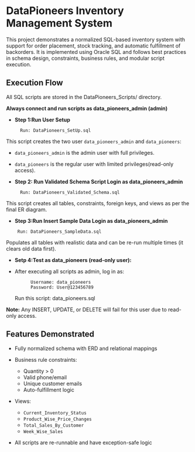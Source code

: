# DataPioneers Inventory Management System

This project demonstrates a normalized SQL-based inventory system with support for order placement, stock tracking, and automatic fulfillment of backorders. It is implemented using Oracle SQL and follows best practices in schema design, constraints, business rules, and modular script execution.

## Execution Flow

All SQL scripts are stored in the DataPioneers_Scripts/ directory.


**Always connect and run scripts as data_pioneers_admin (admin)**

- **Step 1:Run User Setup**

        Run: DataPioneers_SetUp.sql

This script creates the two user `data_pioneers_admin` and `data_pioneers`:
- `data_pioneers_admin` is the admin user with full privileges.
- `data_pioneers` is the regular user with limited privileges(read-only access).



- **Step 2: Run Validated Schema Script Login as data_pioneers_admin**

        Run: DataPioneers_Validated_Schema.sql

This script creates all tables, constraints, foreign keys, and views as per the final ER diagram.


- **Step 3:Run Insert Sample Data Login as data_pioneers_admin**

       Run: DataPioneers_SampleData.sql

Populates all tables with realistic data and can be re-run multiple times (it clears old data first).

- **Setp 4:Test as data_pioneers (read-only user):**
- After executing all scripts as admin, log in as:

            Username: data_pioneers
            Password: User@123456789


    Run this script: data_pioneers.sql

**Note:** Any INSERT, UPDATE, or DELETE will fail for this user due to read-only access.


## Features Demonstrated

- Fully normalized schema with ERD and relational mappings

- Business rule constraints:
  - Quantity > 0
  - Valid phone/email
  - Unique customer emails
  - Auto-fulfillment logic


- Views:
  - `Current_Inventory_Status`
  - `Product_Wise_Price_Changes`
  - `Total_Sales_By_Customer`
  - `Week_Wise_Sales`
- All scripts are re-runnable and have exception-safe logic
